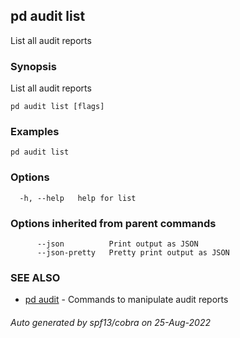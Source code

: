 ## pd audit list

List all audit reports

### Synopsis

List all audit reports

```
pd audit list [flags]
```

### Examples

```
pd audit list
```

### Options

```
  -h, --help   help for list
```

### Options inherited from parent commands

```
      --json          Print output as JSON
      --json-pretty   Pretty print output as JSON
```

### SEE ALSO

* [pd audit](/docs/commands/pd_audit.html)	 - Commands to manipulate audit reports

###### Auto generated by spf13/cobra on 25-Aug-2022
